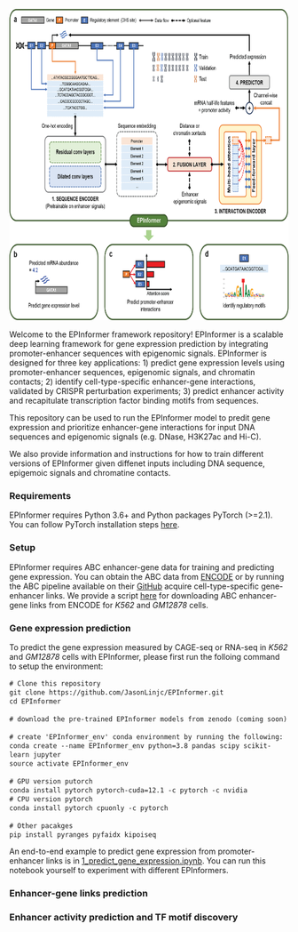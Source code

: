 <p align="center">
  <img height="560" src="images/EPInformer.png">
</p>

Welcome to the EPInformer framework repository! EPInformer is a scalable deep learning framework for gene expression prediction by integrating promoter-enhancer sequences with epigenomic signals. EPInformer is designed for three key applications: 1) predict gene expression levels using promoter-enhancer sequences, epigenomic signals, and chromatin contacts; 2) identify cell-type-specific enhancer-gene interactions, validated by CRISPR perturbation experiments; 3) predict enhancer activity and recapitulate transcription factor binding motifs from sequences.

This repository can be used to run the EPInformer model to predit gene expression and prioritize enhancer-gene interactions for input DNA sequences and epigenomic signals (e.g. DNase, H3K27ac and Hi-C).

We also provide information and instructions for how to train different versions of EPInformer given diffenet inputs including DNA sequence, epigemoic signals and chromatine contacts.

### Requirements

EPInformer requires Python 3.6+ and Python packages PyTorch (>=2.1). You can follow PyTorch installation steps [here](https://pytorch.org/get-started/locally/).

### Setup

EPInformer requires ABC enhancer-gene data for training and predicting gene expression. You can obtain the ABC data from [ENCODE](https://www.encodeproject.org/search/?type=Annotation&annotation_type=element+gene+regulatory+interaction+predictions&software_used.software.name=abc-enhancer-gene-prediction-encode_v1) or by running the ABC pipeline available on their [GitHub](https://github.com/broadinstitute/ABC-Enhancer-Gene-Prediction) acquire cell-type-specific gene-enhancer links. We provide a script [here](https://github.com/JasonLinjc/EPInformer/tree/main/data) for downloading ABC enhancer-gene links from ENCODE for *K562* and *GM12878* cells.

### Gene expression prediction
To predict the gene expression measured by CAGE-seq or RNA-seq in *K562* and *GM12878* cells with EPInformer, please first run the folloing command to setup the environment:
```
# Clone this repository
git clone https://github.com/JasonLinjc/EPInformer.git
cd EPInformer

# download the pre-trained EPInformer models from zenodo (coming soon)

# create 'EPInformer_env' conda environment by running the following:
conda create --name EPInformer_env python=3.8 pandas scipy scikit-learn jupyter
source activate EPInformer_env

# GPU version putorch
conda install pytorch pytorch-cuda=12.1 -c pytorch -c nvidia
# CPU version pytorch
conda install pytorch cpuonly -c pytorch

# Other pacakges
pip install pyranges pyfaidx kipoiseq
```
An end-to-end example to predict gene expression from promoter-enhancer links is in [1_predict_gene_expression.ipynb](https://github.com/JasonLinjc/EPInformer/blob/main/1_predict_gene_expression.ipynb). You can run this notebook yourself to experiment with different EPInformers.

### Enhancer-gene links prediction

### Enhancer activity prediction and TF motif discovery
